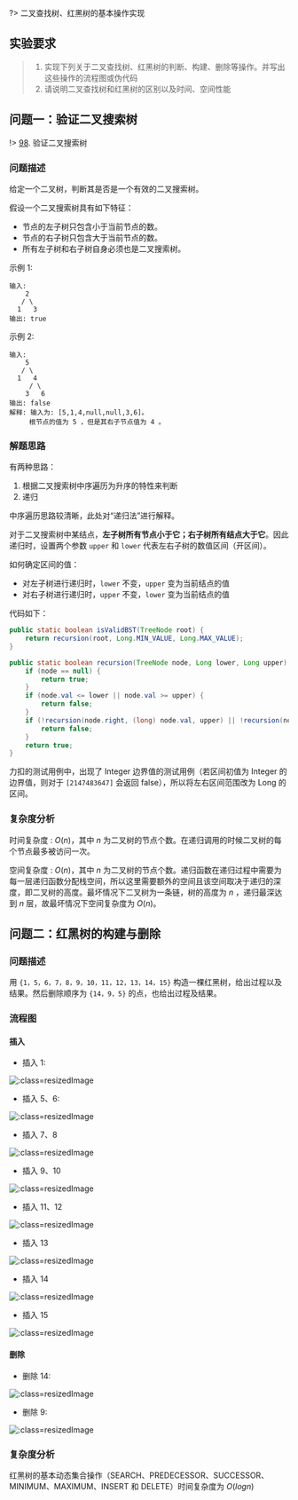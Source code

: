 ?> 二叉查找树、红黑树的基本操作实现

## 实验要求

> 1. 实现下列关于二叉查找树、红黑树的判断、构建、删除等操作。并写出这些操作的流程图或伪代码
> 2. 请说明二叉查找树和红黑树的区别以及时间、空间性能

## 问题一：验证二叉搜索树

!> [98](https://leetcode-cn.com/problems/validate-binary-search-tree/). 验证二叉搜索树

### 问题描述

给定一个二叉树，判断其是否是一个有效的二叉搜索树。

假设一个二叉搜索树具有如下特征：

- 节点的左子树只包含小于当前节点的数。
- 节点的右子树只包含大于当前节点的数。
- 所有左子树和右子树自身必须也是二叉搜索树。

示例 1:

```
输入:
    2
   / \
  1   3
输出: true
```

示例 2:

```
输入:
    5
   / \
  1   4
     / \
    3   6
输出: false
解释: 输入为: [5,1,4,null,null,3,6]。
     根节点的值为 5 ，但是其右子节点值为 4 。
```

### 解题思路

有两种思路：
1. 根据二叉搜索树中序遍历为升序的特性来判断
2. 递归

中序遍历思路较清晰，此处对“递归法”进行解释。

对于二叉搜索树中某结点，**左子树所有节点小于它；右子树所有结点大于它**。因此递归时，设置两个参数 `upper` 和 `lower` 代表左右子树的数值区间（开区间）。

如何确定区间的值：

- 对左子树进行递归时，`lower` 不变，`upper` 变为当前结点的值
- 对右子树进行递归时，`upper` 不变，`lower` 变为当前结点的值

代码如下：

```java
public static boolean isValidBST(TreeNode root) {
    return recursion(root, Long.MIN_VALUE, Long.MAX_VALUE);
}

public static boolean recursion(TreeNode node, Long lower, Long upper) {
    if (node == null) {
        return true;
    }
    if (node.val <= lower || node.val >= upper) {
        return false;
    }
    if (!recursion(node.right, (long) node.val, upper) || !recursion(node.left, lower, (long) node.val)) {
        return false;
    }
    return true;
}
```

力扣的测试用例中，出现了 Integer 边界值的测试用例（若区间初值为 Integer 的边界值，则对于 `[2147483647]` 会返回 false），所以将左右区间范围改为 Long 的区间。

### 复杂度分析
时间复杂度 : $O(n)$，其中 $n$ 为二叉树的节点个数。在递归调用的时候二叉树的每个节点最多被访问一次。

空间复杂度 : $O(n)$，其中 $n$ 为二叉树的节点个数。递归函数在递归过程中需要为每一层递归函数分配栈空间，所以这里需要额外的空间且该空间取决于递归的深度，即二叉树的高度。最坏情况下二叉树为一条链，树的高度为 $n$ ，递归最深达到 $n$ 层，故最坏情况下空间复杂度为 $O(n)$。

## 问题二：红黑树的构建与删除


### 问题描述
用 `{1，5，6，7，8，9，10，11，12，13，14，15}` 构造一棵红黑树，给出过程以及结果。然后删除顺序为 `{14，9，5}` 的点，也给出过程及结果。

### 流程图

#### 插入

- 插入 $1$:

![](_images/lab-3-1.png ':class=resizedImage')

- 插入 $5$、$6$:

![](_images/lab-3-2.png ':class=resizedImage')

- 插入 $7$、$8$

![](_images/lab-3-4.png ':class=resizedImage')

- 插入 $9$、$10$

![](_images/lab-3-6.png ':class=resizedImage')

- 插入 $11$、$12$

![](_images/lab-3-8.png ':class=resizedImage')

- 插入 $13$

![](_images/lab-3-10.png ':class=resizedImage')

- 插入 $14$

![](_images/lab-3-11.png ':class=resizedImage')

- 插入 $15$

![](_images/lab-3-12.png ':class=resizedImage')

#### 删除

- 删除 $14$:

![](_images/lab-3-13.png ':class=resizedImage')

- 删除 $9$:

![](_images/lab-3-14.png ':class=resizedImage')

### 复杂度分析

红黑树的基本动态集合操作（$\text{SEARCH}$、$\text{PREDECESSOR}$、$\text{SUCCESSOR}$、$\text{MINIMUM}$、$\text{MAXIMUM}$、$\text{INSERT}$ 和 $\text{DELETE}$）时间复杂度为 $O(logn)$